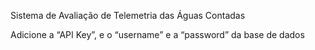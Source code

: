 Sistema de Avaliação de Telemetria das Águas Contadas

Adicione a “API Key”, e o “username” e a “password” da base de dados
